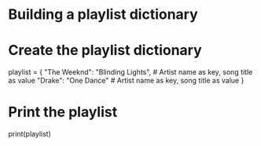 # Building a playlist dictionary

# Create the playlist dictionary
playlist = {
    "The Weeknd": "Blinding Lights",  # Artist name as key, song title as value
    "Drake": "One Dance"               # Artist name as key, song title as value
}

# Print the playlist
print(playlist)